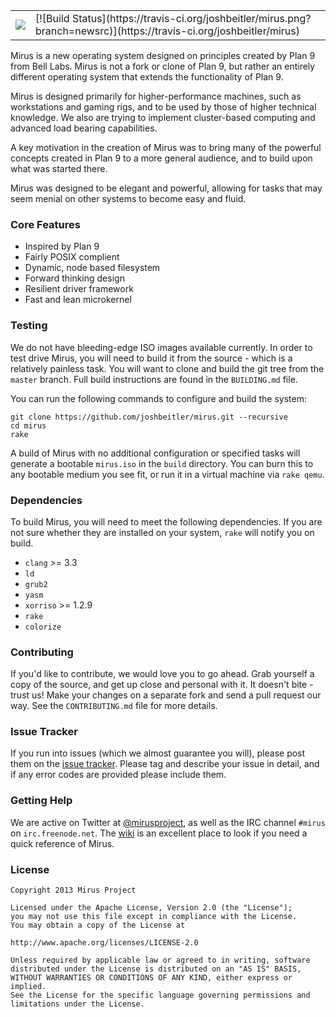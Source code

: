 <table>
    <tr>
        <td><img src="http://i.imgur.com/IXyhj7t.png" /></td>
        <td>[![Build Status](https://travis-ci.org/joshbeitler/mirus.png?branch=newsrc)](https://travis-ci.org/joshbeitler/mirus)</td>
    </tr>
</table>
Mirus is a new operating system designed on principles created by Plan 9 from Bell Labs.  Mirus is not a fork or clone of Plan 9, but rather an entirely different operating system that extends the functionality of Plan 9.

Mirus is designed primarily for higher-performance machines, such as workstations and gaming rigs, and to be used by those of higher technical knowledge. We also are trying to implement cluster-based computing and advanced load bearing capabilities.

A key motivation in the creation of Mirus was to bring many of the powerful concepts created in Plan 9 to a more general audience, and to build upon what was started there.

Mirus was designed to be elegant and powerful, allowing for tasks that may seem menial on other systems to become easy and fluid.

### Core Features
* Inspired by Plan 9
* Fairly POSIX complient
* Dynamic, node based filesystem
* Forward thinking design
* Resilient driver framework
* Fast and lean microkernel

### Testing
We do not have bleeding-edge ISO images available currently.  In order to test drive Mirus, you will need to build it from the source - which is a relatively painless task.  You will want to clone and build the git tree from the `master` branch.  Full build instructions are found in the `BUILDING.md` file.

You can run the following commands to configure and build the system:

```
git clone https://github.com/joshbeitler/mirus.git --recursive
cd mirus
rake
```

A build of Mirus with no additional configuration or specified tasks will generate a bootable `mirus.iso` in the `build` directory.  You can burn this to any bootable medium you see fit, or run it in a virtual machine via `rake qemu`. 

### Dependencies
To build Mirus, you will need to meet the following dependencies.  If you are not sure whether they are installed on your system, `rake` will notify you on build.

* `clang` >= 3.3
* `ld`
* `grub2`
* `yasm`
* `xorriso` >= 1.2.9
* `rake`
* `colorize`

### Contributing
If you'd like to contribute, we would love you to go ahead.  Grab yourself a copy of the source, and get up close and personal with it.  It doesn't bite - trust us!  Make your changes on a separate fork and send a pull request our way.  See the `CONTRIBUTING.md` file for more details.

### Issue Tracker
If you run into issues (which we almost guarantee you will), please post them on the [issue tracker](https://github.com/joshbeitler/mirus/issues).  Please tag and describe your issue in detail, and if any error codes are provided please include them.

### Getting Help
We are active on Twitter at [@mirusproject](http://twitter.com/mirusproject), as well as the IRC channel `#mirus` on `irc.freenode.net`.  The [wiki](https://github.com/joshbeitler/mirus/wiki) is an excellent place to look if you need a quick reference of Mirus.

### License
```
Copyright 2013 Mirus Project

Licensed under the Apache License, Version 2.0 (the "License");
you may not use this file except in compliance with the License.
You may obtain a copy of the License at

http://www.apache.org/licenses/LICENSE-2.0

Unless required by applicable law or agreed to in writing, software
distributed under the License is distributed on an "AS IS" BASIS,
WITHOUT WARRANTIES OR CONDITIONS OF ANY KIND, either express or implied.
See the License for the specific language governing permissions and
limitations under the License.
```
